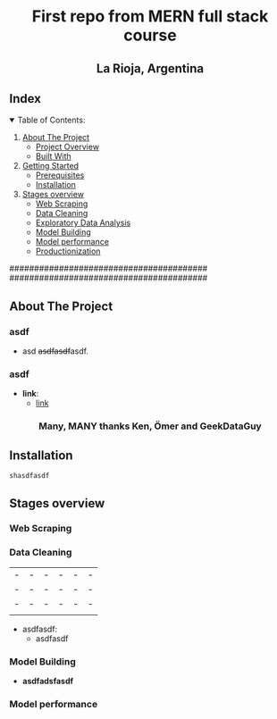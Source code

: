 # <p align="center"> First repo from MERN full stack course </p>
## <p align="center"> La Rioja, Argentina </p>


<!-- TABLE OF CONTENTS -->
## Index
<details open="open">
  <summary>Table of Contents: </summary>
  <ol>
    <li>
      <a href="#about-the-project">About The Project</a>
      <ul>
        <li><a href="#project-overview">Project Overview</a></li>
        <li><a href="#built-with">Built With</a></li>
      </ul>
    </li>
    <li>
      <a href="#getting-started">Getting Started</a>
      <ul>
        <li><a href="#prerequisites">Prerequisites</a></li>
        <li><a href="#installation">Installation</a></li>
      </ul>
    </li>
    <li>
      <a href="#stages-overview">Stages overview</a>
      <ul>
        <li><a href="#web-scraping">Web Scraping</a></li>
        <li><a href="#data-cleaning">Data Cleaning</a></li>
        <li><a href="#exploratory-data-analysis">Exploratory Data Analysis</a></li>
        <li><a href="#model-building">Model Building</a></li>
        <li><a href="#model-performance">Model performance</a></li>
        <li><a href="#productionization">Productionization</a></li>
      </ul>
    </li>
  </ol>
</details>
######################################## 
########################################


<!-- ABOUT THE PROJECT -->
## About The Project
<!-- PROJECT OVERVIEW -->
### asdf
* asd ~~asdfasdf~~asdf.

<!-- BUILT WITH -->
### asdf
* **link**: 
    - [link](https://link.com/)

 <h3 align="center">Many, MANY thanks Ken, Ömer and GeekDataGuy</h3>



<!-- INSTALLATION -->
## Installation 

   ```
shasdfasdf
   ```


<!-- EXPLAINING STAGES -->
## Stages overview
<!-- WEB SCRAPING -->
### Web Scraping

<!-- DATA CLEANING -->
### Data Cleaning


|||||||
|------------------|------------------|------------------|------------------|------------------|------------------|
|-  |-|-|-|-|-|
|-  |-|-|-|-|-|
|-  |-|-|-|-|-|
||||||||

* asdfasdf:
	* asdfasdf

<!-- EXPLORATORY DATA ANALYSIS-->

<!-- MODEL BUILDING-->
### Model Building

*	**asdfadsfasdf**

<!-- MODEL PERFORMANCE-->
### Model performance
